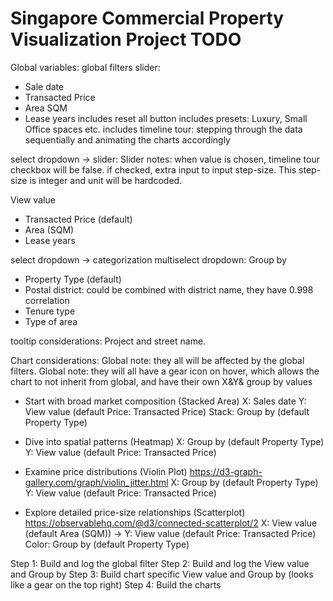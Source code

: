 # Singapore Commercial Property Visualization Project TODO

Global variables:
global filters slider:
- Sale date
- Transacted Price
- Area SQM
- Lease years
includes reset all button
includes presets: Luxury, Small Office spaces etc.
includes timeline tour: stepping through the data sequentially and animating the charts accordingly

select dropdown -> slider:
Slider notes: when value is chosen, timeline tour checkbox will be false. if checked, extra input to input step-size. This step-size is integer and unit will be hardcoded.

View value 
- Transacted Price (default)
- Area (SQM)
- Lease years

select dropdown -> categorization multiselect dropdown:
Group by
- Property Type (default)
- Postal district: could be combined with district name, they have 0.998 correlation
- Tenure type
- Type of area

tooltip considerations:
Project and street name.

Chart considerations:
Global note: they all will be affected by the global filters.
Global note: they will all have a gear icon on hover, which allows the chart to not inherit from global, and have their own X&Y& group by values

- Start with broad market composition (Stacked Area)
X: Sales date 
Y: View value (default Price: Transacted Price)
Stack: Group by (default Property Type)

- Dive into spatial patterns (Heatmap)
X: Group by (default Property Type)
Y: View value (default Price: Transacted Price)

- Examine price distributions (Violin Plot)
https://d3-graph-gallery.com/graph/violin_jitter.html
X: Group by (default Property Type)
Y: View value (default Price: Transacted Price)

- Explore detailed price-size relationships (Scatterplot)
https://observablehq.com/@d3/connected-scatterplot/2
X: View value (default Area (SQM)) ->
Y: View value (default Price: Transacted Price)
Color: Group by (default Property Type)


Step 1: Build and log the global filter
Step 2: Build and log the View value and Group by
Step 3: Build chart specific View value and Group by (looks like a gear on the top right)
Step 4: Build the charts
